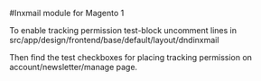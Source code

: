 #Inxmail module for Magento 1

To enable tracking permission test-block uncomment lines in
src/app/design/frontend/base/default/layout/dndinxmail

Then find the test checkboxes for placing tracking permission on account/newsletter/manage page.
